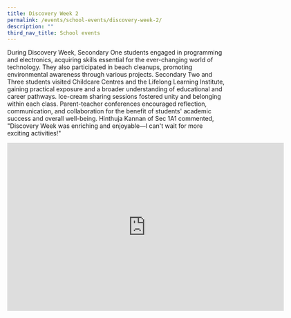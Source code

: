 ```yaml
---
title: Discovery Week 2
permalink: /events/school-events/discovery-week-2/
description: ""
third_nav_title: School events
---
```

During Discovery Week, Secondary One students engaged in programming and electronics, acquiring skills essential for the ever-changing world of technology. They also participated in beach cleanups, promoting environmental awareness through various projects. Secondary Two and Three students visited Childcare Centres and the Lifelong Learning Institute, gaining practical exposure and a broader understanding of educational and career pathways. Ice-cream sharing sessions fostered unity and belonging within each class. Parent-teacher conferences encouraged reflection, communication, and collaboration for the benefit of students' academic success and overall well-being. Hinthuja Kannan of Sec 1A1 commented, "Discovery Week was enriching and enjoyable—I can't wait for more exciting activities!"

<iframe src="https://docs.google.com/presentation/d/e/2PACX-1vTBiUYhJlVZd4bEm8aUUUcGQzxtHb_XPBMc0PA5UqZU3K9atqCgNsCE-F_tlfORiQ/embed?start=true&amp;loop=true&amp;delayms=3000" frameborder="0" width="640" height="389" allowfullscreen="true"></iframe>